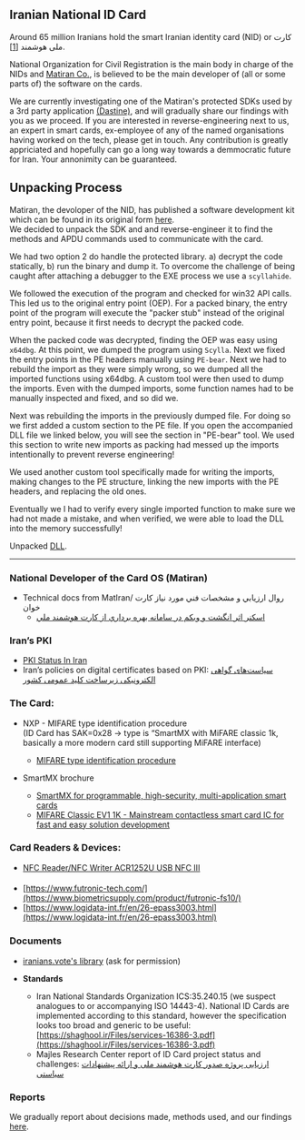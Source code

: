 ## **Iranian National ID Card**

Around 65 million Iranians hold the smart Iranian identity card (NID) or کارت ملی هوشمند [[1]](https://www.isna.ir/news/1403092215977/%D8%B9%D9%84%D8%AA-%D8%AA%D8%A3%D8%AE%DB%8C%D8%B1-%D8%AF%D8%B1-%D8%B5%D8%AF%D9%88%D8%B1-%DA%A9%D8%A7%D8%B1%D8%AA-%D9%87%D8%A7%DB%8C-%D9%85%D9%84%DB%8C-%DA%86%DB%8C%D8%B3%D8%AA).

National Organization for Civil Registration is the main body in charge of the NIDs and [Matiran Co.](https://www.linkedin.com/company/matiran/about/), is believed to be the main developer of (all or some parts of) the software on the cards.

We are currently investigating one of the Matiran's protected SDKs used by a 3rd party application [(Dastine)](pki.co.ir), and will gradually share our findings with you as we proceed. If you are interested in reverse-engineering next to us, an expert in smart cards, ex-employee of any of the named organisations having worked on the tech, please get in touch. Any contribution is greatly appriciated and hopefully can go a long way towards a demmocratic future for Iran. Your annonimity can be guaranteed.

## Unpacking Process
Matiran, the devoloper of the NID, has published a software development kit which can be found in its original form [here](./matiran-sdk/MDAS-Client_x64.dll).  
We decided to unpack the SDK and and reverse-engineer it to find the methods and APDU commands used to communicate with the card.

We had two option 2 do handle the protected library. a) decrypt the code statically, b) run the binary and dump it. To overcome the challenge of being caught after attaching a debugger to the EXE process we use a `scyllahide`.

We followed the execution of the program and checked for win32 API calls. This led us to the original entry point (OEP). For a packed binary, the entry point of the program will execute the "packer stub" instead of the original entry point, because it first needs to decrypt the packed code.

When the packed code was decrypted, finding the OEP was easy using `x64dbg`. At this point, we dumped the program using `Scylla`. Next we fixed the entry points in the PE headers manually using `PE-bear`.
Next we had to rebuild the import as they were simply wrong, so we dumped all the imported functions using x64dbg.
A custom tool were then used to dump the imports. Even with the dumped imports, some function names had to be manually inspected and fixed, and so did we.

Next was rebuilding the imports in the previously dumped file. For doing so we first added a custom section to the PE file. If you open the accompanied DLL file we linked below, you will see the section in "PE-bear" tool. We used this section to write new imports as packing had messed up the imports intentionally to prevent reverse engineering!

We used another custom tool specifically made for writing the imports, making changes to the PE structure, linking the new imports with the PE headers, and replacing the old ones.

Eventually we I had to verify every single imported function to make sure we had not made a mistake, and when verified, we were able to load the DLL into the memory successfully!

Unpacked [DLL](./matiran-sdk/dump_oep-modified_sec_fixedIAT.dll).

---
### **National Developer of the Card OS (Matiran)**

* Technical docs from MatIran/ روال ارزيابي و مشخصات فني مورد نياز كارت خوان  
  * [اسكنر اثر انگشت و وبكم در سامانه بهره برداري از كارت هوشمند ملي](https://matiran.ir/wp-content/uploads/2024/02/021205-IRANID_Devices_Evaluation_100_15.1.pdf)	



### **Iran’s PKI**
* [PKI Status In Iran](https://www.asiapki.org/download/presentation/Iran-Updates-Sep2022.pdf)  
* Iran’s policies on digital certificates based on PKI: [سياست‌های گواهی الكترونيكی زيرساخت‌ كليد‌ عمومی كشور](https://drive.google.com/file/d/1V3SLn3pa-fy2uBMsOLw4NEWzHKZSb0uQ/view?usp=drive_link)

### **The Card:**

* NXP \- MIFARE type identification procedure  
  (ID Card has SAK=0x28 → type is “SmartMX with MiFARE classic 1k, basically a more modern card still supporting MiFARE interface)  
  * [MIFARE type identification procedure](https://www.nxp.com/docs/en/application-note/AN10833.pdf)   

* SmartMX brochure  
  * [SmartMX for programmable, high-security, multi-application smart cards](https://www.nxp.com/docs/en/brochure/75017515.pdf)  
  * [MIFARE Classic EV1 1K \- Mainstream contactless smart card IC for fast and easy solution development](https://www.nxp.com/docs/en/data-sheet/MF1S50YYX_V1.pdf)	

### **Card Readers & Devices:** 

* [NFC Reader/NFC Writer ACR1252U USB NFC III](https://www.amazon.de/ACR1252U-Kartenleseger%C3%A4t-Forum-Zertifiziert-kompatibel-RFID-Card/dp/B01KIKBYAG)  

####
* [https://www.futronic-tech.com/](https://www.biometricsupply.com/product/futronic-fs10/)  
* [https://www.logidata-int.fr/en/26-epass3003.html](https://www.logidata-int.fr/en/26-epass3003.html)   

  
### **Documents**

* [iranians.vote's library](https://drive.google.com/drive/folders/1vamnbryw-yCLyn6ZYDjRnkkgBhg9DF_I?usp=drive_link) (ask for permission)  
    
* **Standards**  
  * Iran National Standards Organization ICS:35.240.15 (we suspect analogues to or accompanying ISO 14443-4). National ID Cards are implemented according to this standard, however the specification looks too broad and generic to be useful: [https://shaghool.ir/Files/services-16386-3.pdf](https://shaghool.ir/Files/services-16386-3.pdf)  
  * Majles Research Center report of ID Card project status and challenges:  [ارزیابی پروژه صدور كارت هوشمند ملی و ارائه پيشنهادات سياستی](https://www.sid.ir/fileserver/pf/majles/17269.pdf)  


### **Reports**
We gradually report about decisions made, methods used, and our findings [here](./reports/).
